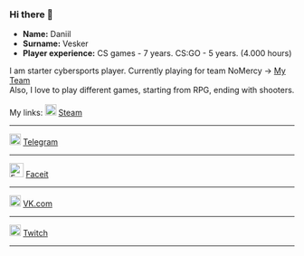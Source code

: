 ### Hi there 👋

* **Name:** Daniil
* **Surname:** Vesker
* **Player experience:** CS games - 7 years. CS:GO - 5 years. (4.000 hours) 

I am starter cybersports player. Currently playing for team NoMercy -> [My Team](https://www.faceit.com/ru/teams/306a6ec3-3564-4f0e-b24f-6020f95172bd)<br>
Also, I love to play different games, starting from RPG, ending with shooters. <br>
<br>
My links:
<img alt="Steam" src="https://bit.ly/3EjecuY" width="20px" height="20px"/> [Steam](https://steamcommunity.com/id/v3sker/)<hr>
<img alt="Telegram" src="https://cdn.freebiesupply.com/logos/large/2x/telegram-logo-svg-vector.svg" width="20px" height="20px"/> [Telegram](https://t.me/v3sker/)<hr>
<img alt="Faceit" src="https://www.esportsearnings.com/images/logos/l/053/faceit-pro-league.png" width="25px" height="25px"/> [Faceit](https://www.faceit.com/ru/players/v3skerrrrr)<hr>
<img alt="VK" src="https://upload.wikimedia.org/wikipedia/commons/thumb/2/21/VK.com-logo.svg/2048px-VK.com-logo.svg.png" width="20px" height="20px"/> [VK.com](https://vk.com/antexp/)<hr>
<img alt="Twitch" src="https://www.freepnglogos.com/uploads/purple-twitch-logo-png-18.png" width="20px" height="20px"/> [Twitch](https://twitch.tv/v3skerxd/)<hr>

<!--**vespukeker/vespukeker** is a ✨ _special_ ✨ repository because its `README.md` (this file) appears on your GitHub profile.--!>



